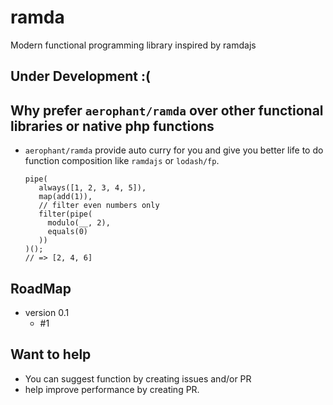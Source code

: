 # ramda
Modern functional programming library inspired by ramdajs

## Under Development :(

## Why prefer `aerophant/ramda` over other functional libraries or native php functions
- `aerophant/ramda` provide auto curry for you and give you better life to do function composition like `ramdajs` or `lodash/fp`.

      pipe(
         always([1, 2, 3, 4, 5]),
         map(add(1)),
         // filter even numbers only
         filter(pipe(
           modulo(__, 2),
           equals(0)
         ))
      )();
      // => [2, 4, 6]
      
## RoadMap
- version 0.1
    - #1
    
## Want to help
- You can suggest function by creating issues and/or PR
- help improve performance by creating PR.
